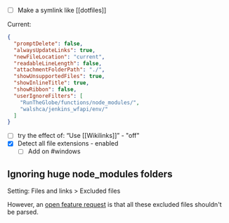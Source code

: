- [ ] Make a symlink like [[dotfiles]]

Current:
```json
{
  "promptDelete": false,
  "alwaysUpdateLinks": true,
  "newFileLocation": "current",
  "readableLineLength": false,
  "attachmentFolderPath": "./",
  "showUnsupportedFiles": true,
  "showInlineTitle": true,
  "showRibbon": false,
  "userIgnoreFilters": [
    "RunTheGlobe/functions/node_modules/",
    "walshca/jenkins_wfapi/env/"
  ]
}
```

- [ ] try the effect of:  “Use [[Wikilinks]]” - "off" 
- [x] Detect all file extensions - enabled
	- [ ] Add on #windows

## Ignoring huge node_modules folders
Setting: Files and links > Excluded files

However, an [open feature request](https://forum.obsidian.md/t/ignore-exclude-completely-files-or-a-folder-from-all-obsidian-indexers-and-parsers/52025?u=darthwalsh) is that all these excluded files shouldn't be parsed.